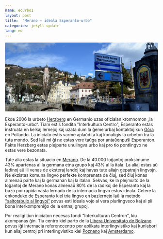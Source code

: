 ```yaml
---
name: eourbo1
layout: post
title:  "Merano – ideala Esperanto-urbo"
categories: jekyll update
lang: eo
---
```

![Bild](../../bildoj/meran1.JPG)

Ekde 2006 la urbeto [Herzberg](http://esperanto-urbo.de/page.php?pid=77507155) en Germanio uzas oficialan kromnomon „la Esperanto-urbo“. Tiam estis fondita "Interkultura Centro", Esperanto estas instruata en kelkaj lernejoj kaj uzata dum la ĝemelurbaj kontaktoj kun [Góra](http://eo.wikipedia.org/wiki/G%C3%B3ra) en Pollando. La iniciato estis varme aplaŭdita kaj konatigis la urbeton tra la tuta mondo. Sed laŭ mi ĝi ne estas vere taŭga por antaŭenpuŝi Esperanton. Fakte Herzberg estas plejparte unulingva urbo kaj pro tio pontlingvo ne estas vere bezonata.

Tute alia estas la situacio en [Merano](http://eo.wikipedia.org/wiki/Merano). De la 40.000 loĝantoj proksimume 43% apartenas al la germana etna grupo kaj 43% al la itala. La aliaj estas aŭ ladinoj aŭ ili venas de eksteraj landoj kaj havas tute aliajn gepatrajn lingvojn. Ne ekzistas komuna lingvo perfekte komprenata de ĉiuj, sed ĉiuj konas almenaŭ parte kaj la germanan kaj la italan. Sekvas, ke la plejmulto de la loĝantoj de Merano konas almenaŭ 80% de la radikoj de Esperanto kaj la bazo por rapida vasta lernado de la internacia lingvo estus ideala. Cetere la enkonduko de Esperanto kiel tria lingvo en bazlernejo laŭ la metodo ["saltotabulo al lingvoj"](http://egalite.hu/salto/saltohu.htm) povus esti ideala vojo al vera plurlingveco kaj al pli bona interkompreniĝo de la entnaj grupoj.

Por realigi tiun iniciaton necesas fondi "Interkulturan Centron", kiu akompanas ĝin. Tiu centro kiel parto de la [Libera Universitato de Bolzano](https://eo.wikipedia.org/wiki/Libera_Universitato_de_Bozen-Bolzano) povus iĝi internacia referenccentro por aplikata interlingvistiko kaj kunlabori kun aliaj centroj pri interlingvistiko kiel [Poznano](http://www.staff.amu.edu.pl/~interl/interlingvistiko/index.html) kaj [Amsterdamo](http://uva.academia.edu/FedericoGobbo/Informigaj-tekstoj).
